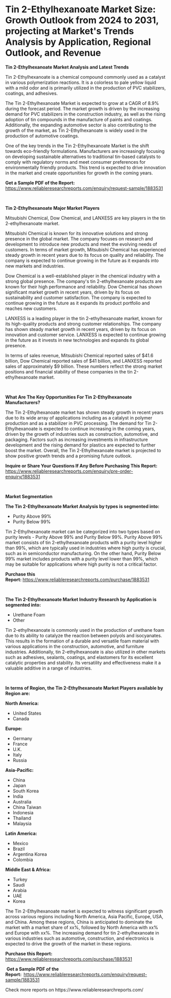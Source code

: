 <p><h1>Tin 2-Ethylhexanoate Market Size: Growth Outlook from 2024 to 2031, projecting at Market's Trends Analysis by Application, Regional Outlook, and Revenue</h1></p><p><strong>Tin 2-Ethylhexanoate Market Analysis and Latest Trends</strong></p>
<p><p>Tin 2-Ethylhexanoate is a chemical compound commonly used as a catalyst in various polymerization reactions. It is a colorless to pale yellow liquid with a mild odor and is primarily utilized in the production of PVC stabilizers, coatings, and adhesives.</p><p>The Tin 2-Ethylhexanoate Market is expected to grow at a CAGR of 8.9% during the forecast period. The market growth is driven by the increasing demand for PVC stabilizers in the construction industry, as well as the rising adoption of tin compounds in the manufacture of paints and coatings. Additionally, the expanding automotive sector is also contributing to the growth of the market, as Tin 2-Ethylhexanoate is widely used in the production of automotive coatings.</p><p>One of the key trends in the Tin 2-Ethylhexanoate Market is the shift towards eco-friendly formulations. Manufacturers are increasingly focusing on developing sustainable alternatives to traditional tin-based catalysts to comply with regulatory norms and meet consumer preferences for environmentally friendly products. This trend is expected to drive innovation in the market and create opportunities for growth in the coming years.</p></p>
<p><strong>Get a Sample PDF of the Report:&nbsp;</strong> <a href="https://www.reliableresearchreports.com/enquiry/request-sample/1883531">https://www.reliableresearchreports.com/enquiry/request-sample/1883531</a></p>
<p>&nbsp;</p>
<p><strong>Tin 2-Ethylhexanoate Major Market Players</strong></p>
<p><p>Mitsubishi Chemical, Dow Chemical, and LANXESS are key players in the tin 2-ethylhexanoate market. </p><p>Mitsubishi Chemical is known for its innovative solutions and strong presence in the global market. The company focuses on research and development to introduce new products and meet the evolving needs of customers. In terms of market growth, Mitsubishi Chemical has experienced steady growth in recent years due to its focus on quality and reliability. The company is expected to continue growing in the future as it expands into new markets and industries.</p><p>Dow Chemical is a well-established player in the chemical industry with a strong global presence. The company's tin 2-ethylhexanoate products are known for their high performance and reliability. Dow Chemical has shown significant market growth in recent years, driven by its focus on sustainability and customer satisfaction. The company is expected to continue growing in the future as it expands its product portfolio and reaches new customers.</p><p>LANXESS is a leading player in the tin 2-ethylhexanoate market, known for its high-quality products and strong customer relationships. The company has shown steady market growth in recent years, driven by its focus on innovation and customer service. LANXESS is expected to continue growing in the future as it invests in new technologies and expands its global presence.</p><p>In terms of sales revenue, Mitsubishi Chemical reported sales of $41.6 billion, Dow Chemical reported sales of $41 billion, and LANXESS reported sales of approximately $9 billion. These numbers reflect the strong market positions and financial stability of these companies in the tin 2-ethylhexanoate market.</p></p>
<p>&nbsp;</p>
<p><strong>What Are The Key Opportunities For Tin 2-Ethylhexanoate Manufacturers?</strong></p>
<p><p>The Tin 2-Ethylhexanoate market has shown steady growth in recent years due to its wide array of applications including as a catalyst in polymer production and as a stabilizer in PVC processing. The demand for Tin 2-Ethylhexanoate is expected to continue increasing in the coming years, driven by the growth of industries such as construction, automotive, and packaging. Factors such as increasing investments in infrastructure development and the rising demand for plastics are expected to further boost the market. Overall, the Tin 2-Ethylhexanoate market is projected to show positive growth trends and a promising future outlook.</p></p>
<p><strong>Inquire or Share Your Questions If Any Before Purchasing This Report:</strong> <a href="https://www.reliableresearchreports.com/enquiry/pre-order-enquiry/1883531">https://www.reliableresearchreports.com/enquiry/pre-order-enquiry/1883531</a></p>
<p>&nbsp;</p>
<p><strong>Market Segmentation</strong></p>
<p><strong>The Tin 2-Ethylhexanoate Market Analysis by types is segmented into:</strong></p>
<p><ul><li>Purity Above 99%</li><li>Purity Below 99%</li></ul></p>
<p><p>Tin 2-Ethylhexanoate market can be categorized into two types based on purity levels - Purity Above 99% and Purity Below 99%. Purity Above 99% market consists of tin 2-ethylhexanoate products with a purity level higher than 99%, which are typically used in industries where high purity is crucial, such as in semiconductor manufacturing. On the other hand, Purity Below 99% market includes products with a purity level lower than 99%, which may be suitable for applications where high purity is not a critical factor.</p></p>
<p><strong>Purchase this Report:&nbsp;</strong><a href="https://www.reliableresearchreports.com/purchase/1883531">https://www.reliableresearchreports.com/purchase/1883531</a></p>
<p>&nbsp;</p>
<p><strong>The Tin 2-Ethylhexanoate Market Industry Research by Application is segmented into:</strong></p>
<p><ul><li>Urethane Foam</li><li>Other</li></ul></p>
<p><p>Tin 2-ethylhexanoate is commonly used in the production of urethane foam due to its ability to catalyze the reaction between polyols and isocyanates. This results in the formation of a durable and versatile foam material with various applications in the construction, automotive, and furniture industries. Additionally, tin 2-ethylhexanoate is also utilized in other markets such as adhesives, sealants, coatings, and elastomers for its excellent catalytic properties and stability. Its versatility and effectiveness make it a valuable additive in a range of industries.</p></p>
<p>&nbsp;</p>
<p><strong>In terms of Region, the Tin 2-Ethylhexanoate Market Players available by Region are:</strong></p>
<p>
    <p> <strong> North America: </strong>
        <ul>
            <li>United States</li>
            <li>Canada</li>
        </ul>
        </p> 
    <p> <strong> Europe: </strong>
        <ul>
            <li>Germany</li>
            <li>France</li>
            <li>U.K.</li>
            <li>Italy</li>
            <li>Russia</li>
        </ul>
        </p> 
    <p> <strong> Asia-Pacific: </strong>
        <ul>
            <li>China</li>
            <li>Japan</li>
            <li>South Korea</li>
            <li>India</li>
            <li>Australia</li>
            <li>China Taiwan</li>
            <li>Indonesia</li>
            <li>Thailand</li>
            <li>Malaysia</li>
        </ul>
        </p> 
    <p> <strong> Latin America: </strong>
        <ul>
            <li>Mexico</li>
            <li>Brazil</li>
            <li>Argentina Korea</li>
            <li>Colombia</li>
        </ul>
        </p> 
    <p> <strong> Middle East & Africa: </strong>
        <ul>
            <li>Turkey</li>
            <li>Saudi</li>
            <li>Arabia</li>
            <li>UAE</li>
            <li>Korea</li>
        </ul>
    </p>
    </p>
<p><p>The Tin 2-Ethylhexanoate market is expected to witness significant growth across various regions including North America, Asia Pacific, Europe, USA, and China. Among these regions, China is anticipated to dominate the market with a market share of xx%, followed by North America with xx% and Europe with xx%. The increasing demand for tin 2-ethylhexanoate in various industries such as automotive, construction, and electronics is expected to drive the growth of the market in these regions.</p></p>
<p><strong>Purchase this Report: </strong><a href="https://www.reliableresearchreports.com/purchase/1883531">https://www.reliableresearchreports.com/purchase/1883531</a></p>
<p>&nbsp;<strong>Get a Sample PDF of the Report:&nbsp;&nbsp;</strong><a href="https://www.reliableresearchreports.com/enquiry/request-sample/1883531">https://www.reliableresearchreports.com/enquiry/request-sample/1883531</a></p>
<p><strong></strong></p>
<p>Check more reports on https://www.reliableresearchreports.com/</p>